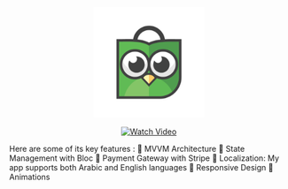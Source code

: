 <p align="center">
  <img src="assets/images/mainLogo.png" alt="App Logo" width="200">
</p>

<div align="center">
  <a href="https://www.linkedin.com/feed/update/urn:li:activity:7170510005324955648/" target="_blank">
    <img src="https://img.shields.io/badge/Watch%20Video-Click%20Here-red?style=for-the-badge&logo=youtube" alt="Watch Video"/>
  </a>
</div>

 Here are some of its key features :
🔹 MVVM Architecture
🔹 State Management with Bloc
🔹 Payment Gateway with Stripe
🔹 Localization: My app supports both Arabic and English languages
🔹 Responsive Design
🔹 Animations

